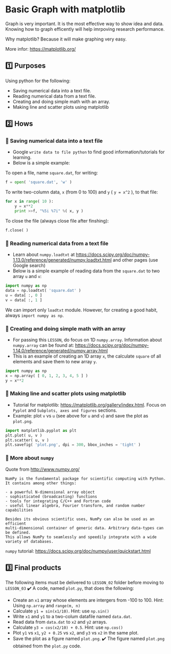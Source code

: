 # Basic Graph with matplotlib
Graph is very important. It is the most effective way to show idea and data. Knowing how to graph efficently will help imrpoving research performance. 

Why matplotlib? Because it will make graphing very easy. 

More infor: https://matplotlib.org/

## :one: Purposes
Using python for the following:
- Saving numerical data into a text file.
- Reading numerical data from a text file.
- Creating and doing simple math with an array.  
- Making line and scatter plots using matplotlib

## :two: Hows
### :large_blue_diamond: Saving numerical data into a text file 
- Google `write data to file python` to find good information/tutorials for learning.
- Below is a simple example:

To open a file, name `square.dat`, for writing:
```python
f = open( 'square.dat', 'w' )
```

To write two-column data, `x` (from 0 to 100) and `y` ( `y = x^2` ),  to that file:
```python
for x in range( 10 ):
    y = x**2
    print >>f, "%5i %7i" %( x, y )
```

To close the file (always close file after finshing):
```python
f.close( )
```
### :large_blue_diamond: Reading numerical data from a text file
- Learn about `numpy.loadtxt` at https://docs.scipy.org/doc/numpy-1.13.0/reference/generated/numpy.loadtxt.html and other pages (use Google search)
- Below is a simple example of reading data from the `square.dat` to two array `u` and `v`:
```python
import numpy as np
data = np.loadtxt( 'square.dat' )
u = data[ :, 0 ]
v = data[ :, 1 ]
``` 
We can import only `loadtxt` module. However, for creating a good habit, always `import numpy as np`.

### :large_blue_diamond: Creating and doing simple math with an array
- For passing this `LESSON`, do focus on 1D `numpy.array`. Information about `numpy.array` can be found at: https://docs.scipy.org/doc/numpy-1.14.0/reference/generated/numpy.array.html
- This is an example of creating an 1D array `x`, the calculate `square` of all elements and save them to new array `y`.
```python
import numpy as np
x = np.array( [ 0, 1, 2, 3, 4, 5 ] )
y = x**2 
```
### :large_blue_diamond: Making line and scatter plots using matplotlib
- Tutorial for matplotlib: https://matplotlib.org/gallery/index.html. Focus on `Pyplot` and `Subplots, axes and figures` sections.
- Example: plot `v` vs `u` (see above for `u` and `v`) and save the plot as `plot.png`.
```python
import matplotlib.pyplot as plt
plt.plot( u, v )
plt.scatter( u, v )
plt.savefig( 'plot.png', dpi = 300, bbox_inches = 'tight' )
```

### :large_blue_diamond: More about `numpy`
Quote from http://www.numpy.org/
```
NumPy is the fundamental package for scientific computing with Python. 
It contains among other things:

- a powerful N-dimensional array object
- sophisticated (broadcasting) functions
- tools for integrating C/C++ and Fortran code
- useful linear algebra, Fourier transform, and random number capabilities

Besides its obvious scientific uses, NumPy can also be used as an efficient 
multi-dimensional container of generic data. Arbitrary data-types can be defined. 
This allows NumPy to seamlessly and speedily integrate with a wide variety of databases.
```
`numpy` tutorial: https://docs.scipy.org/doc/numpy/user/quickstart.html 

## :three: Final products
The following items must be delivered to `LESSON_02` folder before moving to `LESSON_03`
:heavy_check_mark: A code, named `plot.py`, that does the following:
- Create an `x1` array whose elements are intergers from -100 to 100. Hint: Using `np.array` and `range(m, n)`
- Calculate `y1 = sin(x1/10)`. Hint: use `np.sin()` 
- Write `x1` and `y1` to a two-colum datafile named `data.dat`. 
- Read data from `data.dat` to `x2` and `y2` arrays.
- Calculate `y3 = cos(x2/10) + 0.5`. Hint: use `np.cos()` 
- Plot `y1` vs `x1`, `y2 + 0.25` vs `x2`, and `y3` vs `x2` in the same plot.
- Save the plot as a figure named `plot.png`.
:heavy_check_mark: The figure named `plot.png` obtained from the `plot.py` code.
